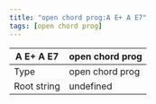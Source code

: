 ```yaml
---
title: "open chord prog:A E+ A E7"
tags: [open chord prog]
---
```


|A E+ A E7|open chord prog|
|---|---|
|Type|open chord prog|
|Root string|undefined|

